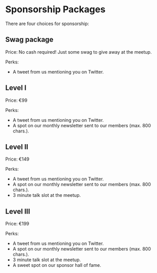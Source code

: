 # Sponsorship Packages

There are four choices for sponsorship:

## Swag package

Price: No cash required! Just some swag to give away at the meetup.

Perks:

- A tweet from us mentioning you on Twitter.

## Level I

Price: €99

Perks:

- A tweet from us mentioning you on Twitter.
- A spot on our monthly newsletter sent to our members (max. 800 chars.).

## Level II

Price: €149

Perks:

- A tweet from us mentioning you on Twitter.
- A spot on our monthly newsletter sent to our members (max. 800 chars.).
- 3 minute talk slot at the meetup.

## Level III

Price: €199

Perks:

- A tweet from us mentioning you on Twitter.
- A spot on our monthly newsletter sent to our members (max. 800 chars.).
- 3 minute talk slot at the meetup.
- A sweet spot on our sponsor hall of fame.
